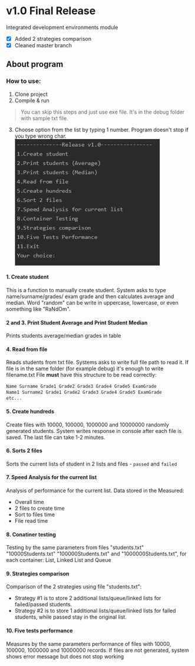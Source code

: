 # v1.0 Final Release
Integrated development environments module
- [x] Added 2 strategies comparison 
- [x] Cleaned master branch

## About program

### How to use:
1. Clone project
2. Compile & run
> You can skip this steps and just use exe file. It's in the debug folder with sample txt file.
3. Choose option from the list by typing 1 number. Program doesn't stop if you type wrong char.
![](images/image.JPG)

#### 1. Create student
This is a function to manually create student. System asks to type name/surname/grades/ exam grade and then calculates average and median.
Word "random" can be write in uppercase, lowercase, or even something like "RaNdOm".

#### 2 and 3. Print Student Average and Print Student Median
Prints  students average/median grades in table

#### 4. Read from file
Reads students from txt file. Systems asks to write full file path to read it. If file is in the same folder (for example debug) it's enough to write filename.txt
File **must** have this structure to be read correctly:
```
Name Surname Grade1 Grade2 Grade3 Grade4 Grade5 ExamGrade
Name1 Surname2 Grade1 Grade2 Grade3 Grade4 Grade5 ExamGrade
etc...
```

#### 5. Create hundreds
Create files with 10000, 100000, 1000000 and 10000000 randomly generated students. System writes response in console after each file is saved. The last file can take 1-2 minutes.

#### 6. Sorts 2 files
Sorts the current lists of student in 2 lists and files - ``` passed ``` and ```failed```

#### 7. Speed Analysis for the current list
Analysis of performance for the current list. Data stored in the  Measured:
- Overall time
- 2 files to create time
- Sort to files time
- File read time

#### 8. Conatiner testing
Testing by the same parameters from files "students.txt" "10000Students.txt" "100000Students.txt" and "1000000Students.txt", for each container: List, Linked List and Queue

#### 9. Strategies comparison
Comparison of the 2 strategies using file "students.txt":
- Strategy #1 is to store 2 additional lists/queue/linked lists for failed/passed students.
- Strategy #2 is to store 1 additional lists/queue/linked lists for failed students, while passed stay in the original list.

#### 10. Five tests performance
Measures by the same parameters performance of files with 10000, 100000, 1000000 and 10000000 records. If files are not generated, system  shows error message but does not stop working
 

